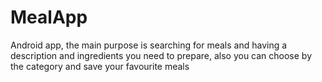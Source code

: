 # MealApp
Android app, the main purpose is searching for meals and having a description and ingredients you need to prepare, also you can choose by the category and save your favourite meals
